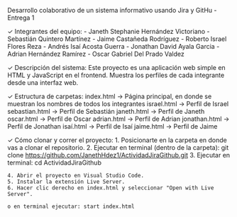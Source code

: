 Desarrollo colaborativo de un sistema informativo usando Jira y GitHu - Entrega 1 

✓ Integrantes del equipo:
    - Janeth Stephanie Hernández Victoriano
    - Sebastián Quintero Martínez
    - Jaime Castañeda Rodríguez
    - Roberto Israel Flores Reza
    - Andrés Isaí Acosta Guerra
    - Jonathan David Ayala Garcia
    - Adrian Hernández Ramírez
    - Oscar Gabriel Del Prado Valdez
 
✓ Descripción del sistema:
    Este proyecto es una aplicación web simple en HTML y JavaScript en el frontend. Muestra los perfiles de cada integrante desde una interfaz web.

✓ Estructura de carpetas:
    index.html -> Página principal, en donde se muestran los nombres de todos los integrantes
    israel.html -> Perfil de Israel
    sebastian.html -> Perfil de Sebastián
    janeth.html -> Perfil de Janeth
    oscar.html -> Perfil de Oscar
    adrian.html -> Perfil de Adrian
    jonathan.html -> Perfil de Jonathan
    isaí.html -> Perfil de Isaí
    jaime.html -> Perfil de Jaime
    
✓ Cómo clonar y correr el proyecto:
    1. Posicionarte en la carpeta en donde vas a clonar el repositorio.
    2. Ejecutar en terminal (dentro de la carpeta): git clone https://github.com/JanethHdez1/ActividadJiraGithub.git
    3. Ejecutar en terminal: cd ActividadJiraGithub

    4. Abrir el proyecto en Visual Studio Code.
    5. Instalar la extensión Live Server.
    6. Hacer clic derecho en index.html y seleccionar "Open with Live Server".

    o en terminal ejecutar: start index.html

